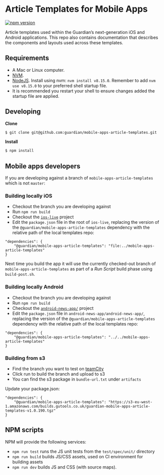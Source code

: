 # Article Templates for Mobile Apps
[![npm version](https://badge.fury.io/js/%40guardian%2Fmobile-apps-article-templates.svg)](https://badge.fury.io/js/%40guardian%2Fmobile-apps-article-templates)

Article templates used within the Guardian’s next-generation iOS and Android applications. This repo also contains documentation that describes the components and layouts used across these templates.

## Requirements
* A Mac or Linux computer.
* [NVM](https://github.com/creationix/nvm).
* [NodeJS](https://nodejs.org/). Install using nvm: `nvm install v8.15.0`. Remember to add `nvm use v8.15.0` to your preferred shell startup file.
* It is recommended you restart your shell to ensure changes added the startup file are applied.

## Developing
**Clone**
```bash
$ git clone git@github.com:guardian/mobile-apps-article-templates.git
```

**Install**
```bash
$ npm install
```

## Mobile apps developers
If you are developing against a branch of `mobile-apps-article-templates` which is not `master`:

### Building locally iOS
* Checkout the branch you are developing against
* Run `npm run build`
* Checkout the [`ios-live`](https://github.com/guardian/ios-live/) project
* Edit the `package.json` file in the root of `ios-live`, replacing the version of the `@guardian/mobile-apps-article-templates` dependency with the relative path of the local templates repo:

```
"dependencies": {
    "@guardian/mobile-apps-article-templates": "file:../mobile-apps-article-templates"
}
```

Next time you build the app it will use the currently checked-out branch of `mobile-apps-article-templates` as part of a _Run Script_ build phase using `build-post.sh`.

### Building locally Android
* Checkout the branch you are developing against
* Run `npm run build`
* Checkout the [`android-news-app/`](https://github.com/guardian/android-news-app) project
* Edit the `package.json` file in `android-news-app/android-news-app/`, replacing the version of the `@guardian/mobile-apps-article-templates` dependency with the relative path of the local templates repo:

```
"dependencies": {
    "@guardian/mobile-apps-article-templates": "../../mobile-apps-article-templates"
}
```

### Building from s3
* Find the branch you want to test on [teamCity](https://teamcity.gutools.co.uk/viewType.html?buildTypeId=Apps_Templates_TemplatesS3v2)
* Click run to build the branch and upload to s3
* You can find the s3 package in `bundle-url.txt` under `artifacts`

Update your package.json:
```
"dependencies": {
    "@guardian/mobile-apps-article-templates": "https://s3-eu-west-1.amazonaws.com/builds.gutools.co.uk/guardian-mobile-apps-article-templates-v1.0.190.tgz"
}
```

## NPM scripts
NPM will provide the following services:
* `npm run test` runs the JS unit tests from the `test/spec/unit/` directory
* `npm run build` builds JS/CSS assets, used on CI environment for building assets
* `npm run dev` builds JS and CSS (with source maps).
